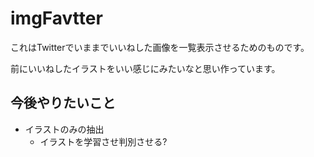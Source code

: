 # imgFavtter
これはTwitterでいままでいいねした画像を一覧表示させるためのものです。

前にいいねしたイラストをいい感じにみたいなと思い作っています。
## 今後やりたいこと
- イラストのみの抽出
	+ イラストを学習させ判別させる?